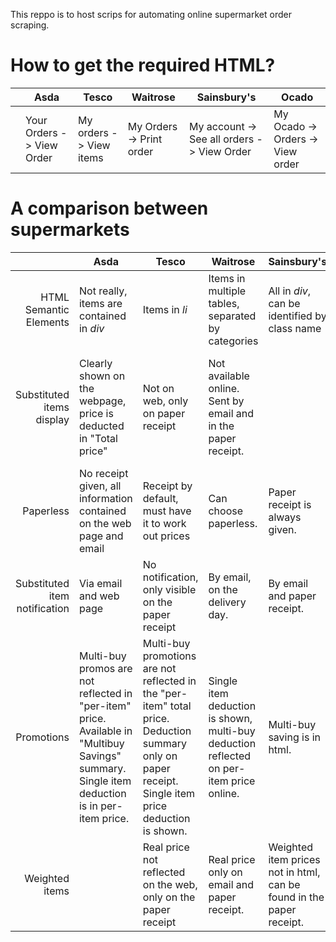 This reppo is to host scrips for automating online supermarket order scraping.

# How to get the required HTML?
|      | Asda                      | Tesco                   | Waitrose                 | Sainsbury's                                | Ocado                            |
| ---: | ---                       | ---                     | ---                      | ---                                        | ---                              |
|      | Your Orders -> View Order | My orders -> View items | My Orders -> Print order | My account -> See all orders -> View Order | My Ocado -> Orders -> View order |

# A comparison between supermarkets

|                               | Asda                                                                                                                                         | Tesco                                                                                                                                                | Waitrose                                                                                | Sainsbury's                                                          | Ocado                                                                                               |
| ---:                          | ---                                                                                                                                          | ---                                                                                                                                                  | ---                                                                                     | ---                                                                  | ---                                                                                                 |
| HTML Semantic Elements        | Not really, items are contained in _div_                                                                                                     | Items in _li_                                                                                                                                        | Items in multiple tables, separated by categories                                       | All in _div_, can be identified by class name                        | _ul_, contained in 4 _div_                                                                          |
| Substituted items display     | Clearly shown on the webpage, price is deducted in "Total price"                                                                             | Not on web, only on paper receipt                                                                                                                    | Not available online. Sent by email and in the paper receipt.                           |                                                                      | Displayed in a seperate tab (_div_). Email with enclosed PDF receipt                                |
| Paperless                     | No receipt given, all information contained on the web page and email                                                                        | Receipt by default, must have it to work out prices                                                                                                  | Can choose paperless.                                                                   | Paper receipt is always given.                                       | Only email and PDF receipt.                                                                         |
| Substituted item notification | Via email and web page                                                                                                                       | No notification, only visible on the paper receipt                                                                                                   | By email, on the delivery day.                                                          | By email and paper receipt.                                          | Email and web page.                                                                                 |
| Promotions                    | Multi-buy promos are not reflected in "per-item" price. Available in "Multibuy Savings" summary. Single item deduction is in per-item price. | Multi-buy promotions are not reflected in the "per-item" total price. Deduction summary only on paper receipt. Single item price deduction is shown. | Single item deduction is shown, multi-buy deduction reflected on per-item price online. | Multi-buy saving is in html.                                         | Not all single item promo shows dedicted price. Multi-buy price is not reflected in per-item price. |
| Weighted items                |                                                                                                                                              | Real price not reflected on the web, only on the paper receipt                                                                                       | Real price only on email and paper receipt.                                             | Weighted item prices not in html, can be found in the paper receipt. |                                                                                                     |
